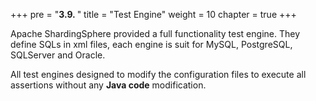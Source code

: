 +++
pre = "<b>3.9. </b>"
title = "Test Engine"
weight = 10
chapter = true
+++

Apache ShardingSphere provided a full functionality test engine.
They define SQLs in xml files, each engine is suit for MySQL, PostgreSQL, SQLServer and Oracle.

All test engines designed to modify the configuration files to execute all assertions without any **Java code** modification.
